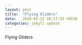```yaml
---
layout: post
title:  "Flying Gliders"
date:   2018-03-12 10:17:59 +0530
categories: jekyll update
---
```


Flying Gliders
